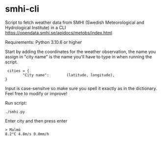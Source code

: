 # smhi-cli
Script to fetch weather data from SMHI (Swedish Meteorological and Hydrological Institute) in a CLI 
https://opendata.smhi.se/apidocs/metobs/index.html

Requirements: Python 3.10.6 or higher 

Start by adding the coordinates for the weather observation,
the name you assign in "city name" is the name you'll have to type in when running the script. 

```
 cities = {
        "City name":        (latitude, longitude),
}
```

Input is case-sensitve so make sure you spell it exactly as in the dictionary. 
Feel free to modify or improve!

Run script: 
```
./smhi.py 
```
Enter city and then press enter

```
> Malmö
8.2°C 4.8m/s 0.0mm/h
```
